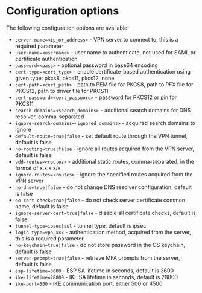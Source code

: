 # Configuration options

The following configuration options are available:

* `server-name=<ip_or_address>` - VPN server to connect to, this is a required parameter
* `user-name=<username>` - user name to authenticate, not used for SAML or certificate authentication
* `password=<pass>` - optional password in base64 encoding
* `cert-type=<cert_type>` - enable certificate-based authentication using given type: pkcs8, pkcs11, pkcs12, none
* `cert-path=<cert_path>` - path to PEM file for PKCS8, path to PFX file for PKCS12, path to driver file for PKCS11
* `cert-password=<cert_password>` - password for PKCS12 or pin for PKCS11
* `search-domains=<search_domains>` - additional search domains for DNS resolver, comma-separated
* `ignore-search-domains=<ignored_domains>` - acquired search domains to ignore
* `default-route=true|false` - set default route through the VPN tunnel, default is false
* `no-routing=true|false` - ignore all routes acquired from the VPN server, default is false
* `add-routes=<routes>` - additional static routes, comma-separated, in the format of x.x.x.x/x
* `ignore-routes=<routes>` - ignore the specified routes acquired from the VPN server
* `no-dns=true|false` - do not change DNS resolver configuration, default is false
* `no-cert-check=true|false` - do not check server certificate common name, default is false
* `ignore-server-cert=true|false` - disable all certificate checks, default is false
* `tunnel-type=ipsec|ssl` - tunnel type, default is ipsec
* `login-type=vpn_xxx` - authentication method, acquired from the server, this is a required parameter
* `no-keychain=true|false` - do not store password in the OS keychain, default is false
* `server-prompt=true|false` - retrieve MFA prompts from the server, default is false
* `esp-lifetime=3600` - ESP SA lifetime in seconds, default is 3600
* `ike-lifetime=28800` - IKE SA lifetime in seconds, default is 28800
* `ike-port=500` - IKE communication port, either 500 or 4500
